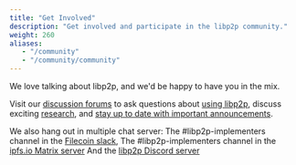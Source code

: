 ```yaml
---
title: "Get Involved"
description: "Get involved and participate in the libp2p community."
weight: 260
aliases:
   - "/community"
   - "/community/community"
---
```


We love talking about libp2p, and we'd be happy to have you in the mix.

Visit our [discussion forums](https://discuss.libp2p.io) to ask questions about [using libp2p](https://discuss.libp2p.io/c/users), discuss exciting [research](https://discuss.libp2p.io/c/research), and [stay up to date with important announcements](https://discuss.libp2p.io/c/news).

We also hang out in multiple chat server:
The #libp2p-implementers channel in the [Filecoin slack](https://filecoin.io/slack),
The #libp2p-implementers channel in the [ipfs.io Matrix server](https://matrix.to/#/#libp2p-implementers:ipfs.io)
And the [libp2p Discord server](https://discord.com/invite/Ae4TbahHaT)
